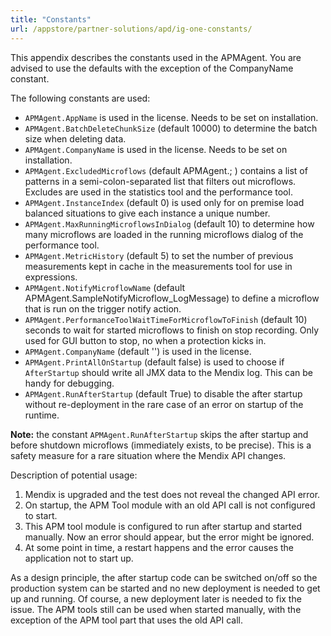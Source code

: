 ```yaml
---
title: "Constants"
url: /appstore/partner-solutions/apd/ig-one-constants/
---
```

This appendix describes the constants used in the APMAgent. You are advised to use the defaults with the exception of the CompanyName constant.

The following constants are used:

* `APMAgent.AppName` is used in the license. Needs to be set on installation.
* `APMAgent.BatchDeleteChunkSize` (default 10000) to determine the batch size when deleting data.
* `APMAgent.CompanyName` is used in the license. Needs to be set on installation.
* `APMAgent.ExcludedMicroflows` (default APMAgent.; ) contains a list of patterns in a semi-colon-separated  list that filters out microflows. Excludes are used in the statistics tool and the performance tool.
* `APMAgent.InstanceIndex` (default 0) is used only for on premise load balanced situations to give each instance a unique number.
* `APMAgent.MaxRunningMicroflowsInDialog` (default 10) to determine how many microflows are loaded in the  running microflows dialog of the performance tool.
* `APMAgent.MetricHistory` (default 5) to set the number of previous measurements kept in cache in the measurements tool for use in expressions.
* `APMAgent.NotifyMicroflowName` (default APMAgent.SampleNotifyMicroflow_LogMessage) to define a microflow that is run on the trigger notify action.
* `APMAgent.PerformanceToolWaitTimeForMicroflowToFinish` (default 10) seconds to wait for started microflows  to finish on stop recording. Only used for GUI button to stop, no when a protection kicks in.
* `APMAgent.CompanyName` (default '<company name constant>') is used in the license.
* `APMAgent.PrintAllOnStartup` (default false) is used to choose if `AfterStartup` should write all JMX data  to the Mendix log. This can be handy for debugging.
* `APMAgent.RunAfterStartup` (default True) to disable the after startup without re-deployment in the rare case of an error on startup of the runtime.

**Note:** the constant `APMAgent.RunAfterStartup` skips the after startup and before shutdown microflows (immediately exists, to be precise). This is a safety measure for a rare situation where the Mendix API changes.

Description of potential usage:

1. Mendix is upgraded and the test does not reveal the changed API error.
2. On startup, the APM Tool module with an old API call is not configured to start.
3. This APM tool module is configured to run after startup and started manually. Now an error should appear, but the error might be ignored.
4. At some point in time, a restart happens and the error causes the application not to start up.

As a design principle, the after startup code can be switched on/off so the production system can be started and no new deployment is needed to get up and running. Of course, a new deployment later is needed to fix the issue. The APM tools still can be used when started manually, with the exception of the APM tool part that uses the old API call.
